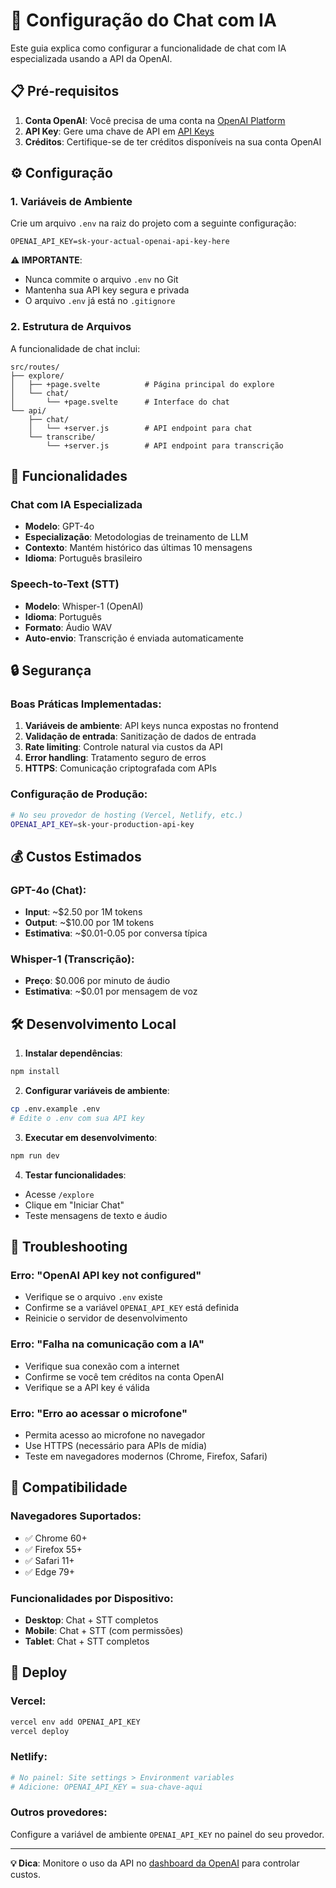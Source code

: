 # 🤖 Configuração do Chat com IA

Este guia explica como configurar a funcionalidade de chat com IA especializada usando a API da OpenAI.

## 📋 Pré-requisitos

1. **Conta OpenAI**: Você precisa de uma conta na [OpenAI Platform](https://platform.openai.com/)
2. **API Key**: Gere uma chave de API em [API Keys](https://platform.openai.com/api-keys)
3. **Créditos**: Certifique-se de ter créditos disponíveis na sua conta OpenAI

## ⚙️ Configuração

### 1. Variáveis de Ambiente

Crie um arquivo `.env` na raiz do projeto com a seguinte configuração:

```env
OPENAI_API_KEY=sk-your-actual-openai-api-key-here
```

**⚠️ IMPORTANTE**: 
- Nunca commite o arquivo `.env` no Git
- Mantenha sua API key segura e privada
- O arquivo `.env` já está no `.gitignore`

### 2. Estrutura de Arquivos

A funcionalidade de chat inclui:

```
src/routes/
├── explore/
│   ├── +page.svelte          # Página principal do explore
│   └── chat/
│       └── +page.svelte      # Interface do chat
└── api/
    ├── chat/
    │   └── +server.js        # API endpoint para chat
    └── transcribe/
        └── +server.js        # API endpoint para transcrição
```

## 🚀 Funcionalidades

### Chat com IA Especializada
- **Modelo**: GPT-4o
- **Especialização**: Metodologias de treinamento de LLM
- **Contexto**: Mantém histórico das últimas 10 mensagens
- **Idioma**: Português brasileiro

### Speech-to-Text (STT)
- **Modelo**: Whisper-1 (OpenAI)
- **Idioma**: Português
- **Formato**: Áudio WAV
- **Auto-envio**: Transcrição é enviada automaticamente

## 🔒 Segurança

### Boas Práticas Implementadas:
1. **Variáveis de ambiente**: API keys nunca expostas no frontend
2. **Validação de entrada**: Sanitização de dados de entrada
3. **Rate limiting**: Controle natural via custos da API
4. **Error handling**: Tratamento seguro de erros
5. **HTTPS**: Comunicação criptografada com APIs

### Configuração de Produção:
```bash
# No seu provedor de hosting (Vercel, Netlify, etc.)
OPENAI_API_KEY=sk-your-production-api-key
```

## 💰 Custos Estimados

### GPT-4o (Chat):
- **Input**: ~$2.50 por 1M tokens
- **Output**: ~$10.00 por 1M tokens
- **Estimativa**: ~$0.01-0.05 por conversa típica

### Whisper-1 (Transcrição):
- **Preço**: $0.006 por minuto de áudio
- **Estimativa**: ~$0.01 por mensagem de voz

## 🛠️ Desenvolvimento Local

1. **Instalar dependências**:
```bash
npm install
```

2. **Configurar variáveis de ambiente**:
```bash
cp .env.example .env
# Edite o .env com sua API key
```

3. **Executar em desenvolvimento**:
```bash
npm run dev
```

4. **Testar funcionalidades**:
- Acesse `/explore`
- Clique em "Iniciar Chat"
- Teste mensagens de texto e áudio

## 🐛 Troubleshooting

### Erro: "OpenAI API key not configured"
- Verifique se o arquivo `.env` existe
- Confirme se a variável `OPENAI_API_KEY` está definida
- Reinicie o servidor de desenvolvimento

### Erro: "Falha na comunicação com a IA"
- Verifique sua conexão com a internet
- Confirme se você tem créditos na conta OpenAI
- Verifique se a API key é válida

### Erro: "Erro ao acessar o microfone"
- Permita acesso ao microfone no navegador
- Use HTTPS (necessário para APIs de mídia)
- Teste em navegadores modernos (Chrome, Firefox, Safari)

## 📱 Compatibilidade

### Navegadores Suportados:
- ✅ Chrome 60+
- ✅ Firefox 55+
- ✅ Safari 11+
- ✅ Edge 79+

### Funcionalidades por Dispositivo:
- **Desktop**: Chat + STT completos
- **Mobile**: Chat + STT (com permissões)
- **Tablet**: Chat + STT completos

## 🔄 Deploy

### Vercel:
```bash
vercel env add OPENAI_API_KEY
vercel deploy
```

### Netlify:
```bash
# No painel: Site settings > Environment variables
# Adicione: OPENAI_API_KEY = sua-chave-aqui
```

### Outros provedores:
Configure a variável de ambiente `OPENAI_API_KEY` no painel do seu provedor.

---

**💡 Dica**: Monitore o uso da API no [dashboard da OpenAI](https://platform.openai.com/usage) para controlar custos. 